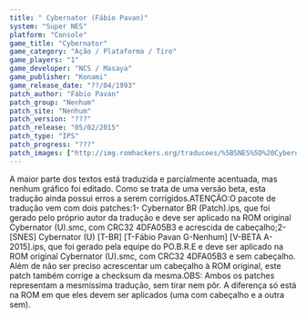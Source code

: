 ```yaml
---
title: " Cybernator (Fábio Pavan)"
system: "Super NES"
platform: "Console"
game_title: "Cybernator"
game_category: "Ação / Plataforma / Tiro"
game_players: "1"
game_developer: "NCS / Masaya"
game_publisher: "Konami"
game_release_date: "??/04/1993"
patch_author: "Fábio Pavan"
patch_group: "Nenhum"
patch_site: "Nenhum"
patch_version: "???"
patch_release: "05/02/2015"
patch_type: "IPS"
patch_progress: "???"
patch_images: ["http://img.romhackers.org/traducoes/%5BSNES%5D%20Cybernator%20-%20F%C3%A1bio%20Pavan%20-%201.png","http://img.romhackers.org/traducoes/%5BSNES%5D%20Cybernator%20-%20F%C3%A1bio%20Pavan%20-%202.png","http://img.romhackers.org/traducoes/%5BSNES%5D%20Cybernator%20-%20F%C3%A1bio%20Pavan%20-%203.png"]
---
```

A maior parte dos textos está traduzida e parcialmente acentuada, mas nenhum gráfico foi editado. Como se trata de uma versão beta, esta tradução ainda possui erros a serem corrigidos.ATENÇÃO:O pacote de tradução vem com dois patches:1- Cybernator BR (Patch).ips, que foi gerado pelo próprio autor da tradução e deve ser aplicado na ROM original Cybernator (U).smc, com CRC32 4DFA05B3 e acrescida de cabeçalho;2- [SNES] Cybernator (U) [T-BR] [T-Fábio Pavan G-Nenhum] [V-BETA A-2015].ips, que foi gerado pela equipe do PO.B.R.E e deve ser aplicado na ROM original Cybernator (U).smc, com CRC32 4DFA05B3 e sem cabeçalho. Além de não ser preciso acrescentar um cabeçalho à ROM original, este patch também corrige a checksum da mesma.OBS: Ambos os patches representam a mesmíssima tradução, sem tirar nem pôr. A diferença só está na ROM em que eles devem ser aplicados (uma com cabeçalho e a outra sem).
